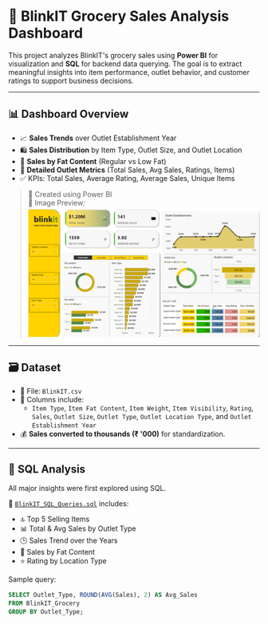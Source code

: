# 🛒 BlinkIT Grocery Sales Analysis Dashboard

This project analyzes BlinkIT's grocery sales using **Power BI** for visualization and **SQL** for backend data querying. The goal is to extract meaningful insights into item performance, outlet behavior, and customer ratings to support business decisions.

---

## 📊 Dashboard Overview

- 📈 **Sales Trends** over Outlet Establishment Year
- 🛍️ **Sales Distribution** by Item Type, Outlet Size, and Outlet Location
- 🍩 **Sales by Fat Content** (Regular vs Low Fat)
- 🧾 **Detailed Outlet Metrics** (Total Sales, Avg Sales, Ratings, Items)
- ✅ KPIs: Total Sales, Average Rating, Average Sales, Unique Items

> 📍 Created using Power BI  
> 📎 Image Preview:  
![BlinkIT Dashboard](https://github.com/Grajeevgithub/blinkit/blob/main/blink%20it/images/blinkit.png)

---

## 🗃️ Dataset

- 📂 File: `BlinkIT.csv`
- 📌 Columns include:
  - `Item Type`, `Item Fat Content`, `Item Weight`, `Item Visibility`, `Rating`, `Sales`, `Outlet Size`, `Outlet Type`, `Outlet Location Type`, and `Outlet Establishment Year`
- 💰 **Sales converted to thousands (₹ '000)** for standardization.

---

## 🧮 SQL Analysis

All major insights were first explored using SQL.

📁 [`BlinkIT_SQL_Queries.sql`](../main/blink%20it/BlinkIT_SQL_Queries.sql) includes:

- 🔝 Top 5 Selling Items
- 📊 Total & Avg Sales by Outlet Type
- 🕒 Sales Trend over the Years
- 🧈 Sales by Fat Content
- ⭐ Rating by Location Type

Sample query:
```sql
SELECT Outlet_Type, ROUND(AVG(Sales), 2) AS Avg_Sales
FROM BlinkIT_Grocery
GROUP BY Outlet_Type;
